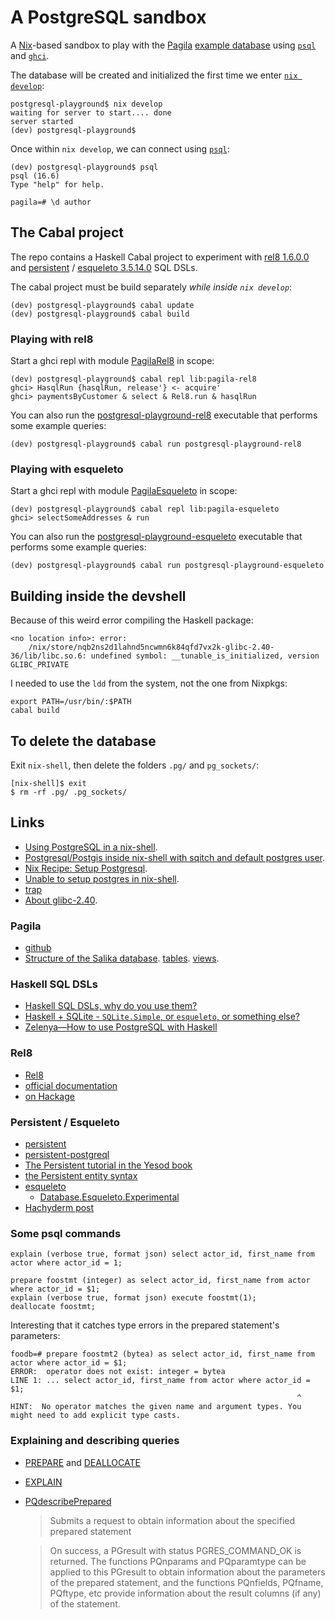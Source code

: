 # A PostgreSQL sandbox

A [Nix](https://github.com/NixOS/nix)-based sandbox to play with the [Pagila](https://github.com/devrimgunduz/pagila) [example database](https://dev.mysql.com/doc/sakila/en/sakila-structure.html) using [`psql`](https://www.postgresql.org/docs/current/app-psql.html) and [`ghci`](https://downloads.haskell.org/ghc/latest/docs/users_guide/ghci.html).

The database will be created and initialized the first time we enter [`nix develop`](https://nix.dev/manual/nix/2.18/command-ref/new-cli/nix3-develop):

    postgresql-playground$ nix develop
    waiting for server to start.... done
    server started
    (dev) postgresql-playground$ 

Once within `nix develop`, we can connect using [`psql`](https://www.postgresql.org/docs/current/app-psql.html):

    (dev) postgresql-playground$ psql
    psql (16.6)
    Type "help" for help.

    pagila=# \d author

## The Cabal project

The repo contains a Haskell Cabal project to experiment with [rel8 1.6.0.0](https://hackage.haskell.org/package/rel8) and [persistent](https://hackage.haskell.org/package/persistent) / [esqueleto 3.5.14.0](https://hackage.haskell.org/package/esqueleto-3.5.14.0) SQL DSLs.

The cabal project must be build separately *while inside `nix develop`*:

    (dev) postgresql-playground$ cabal update
    (dev) postgresql-playground$ cabal build

### Playing with rel8

Start a ghci repl with module [PagilaRel8](./lib-rel8/PagilaRel8.hs) in scope:

    (dev) postgresql-playground$ cabal repl lib:pagila-rel8
    ghci> HasqlRun {hasqlRun, release'} <- acquire'
    ghci> paymentsByCustomer & select & Rel8.run & hasqlRun

You can also run the [postgresql-playground-rel8](https://github.com/danidiaz/postgresql-playground/blob/main/app-rel8/PagilaRel8Main.hs) executable that performs some example queries:

    (dev) postgresql-playground$ cabal run postgresql-playground-rel8

### Playing with esqueleto

Start a ghci repl with module [PagilaEsqueleto](./lib-esqueleto/PagilaEsqueleto.hs) in scope:

    (dev) postgresql-playground$ cabal repl lib:pagila-esqueleto
    ghci> selectSomeAddresses & run

You can also run the [postgresql-playground-esqueleto](https://github.com/danidiaz/postgresql-playground/blob/main/app-esqueleto/PagilaEsqueletoMain.hs) executable that performs some example queries:

    (dev) postgresql-playground$ cabal run postgresql-playground-esqueleto

## Building inside the devshell

Because of this weird error compiling the Haskell package:

```
<no location info>: error:
    /nix/store/nqb2ns2d1lahnd5ncwmn6k84qfd7vx2k-glibc-2.40-36/lib/libc.so.6: undefined symbol: __tunable_is_initialized, version GLIBC_PRIVATE
```

I needed to use the `ldd` from the system, not the one from Nixpkgs:

```
export PATH=/usr/bin/:$PATH
cabal build
```


## To delete the database

Exit `nix-shell`, then delete the folders `.pg/` and `pg_sockets/`: 

    [nix-shell]$ exit
    $ rm -rf .pg/ .pg_sockets/

## Links

- [Using PostgreSQL in a nix-shell](https://mgdm.net/weblog/postgresql-in-a-nix-shell/). 
- [Postgresql/Postgis inside nix-shell with sqitch and default postgres user](https://gist.github.com/gusmacaulay/9dc5793439750912458f3c6a8945de7d). 
- [Nix Recipe: Setup Postgresql](https://zeroes.dev/p/nix-recipe-for-postgresql/). 
- [Unable to setup postgres in nix-shell](https://discourse.nixos.org/t/unable-to-setup-postgres-in-nix-shell/14813/2). 
- [trap](https://www.ludovicocaldara.net/dba/bash-tips-7-cleanup-on-exit/)
- [About glibc-2.40](https://www.phoronix.com/news/GNU-C-Library-Glibc-2.40).

### Pagila

- [github](https://github.com/devrimgunduz/pagila)
- [Structure of the Salika database](https://dev.mysql.com/doc/sakila/en/sakila-structure.html). [tables](https://dev.mysql.com/doc/sakila/en/sakila-structure-tables.html). [views](https://dev.mysql.com/doc/sakila/en/sakila-structure-views.html).

### Haskell SQL DSLs

- [Haskell SQL DSLs, why do you use them?](https://www.reddit.com/r/haskell/comments/1ezj3il/haskell_sql_dsls_why_do_you_use_them/)
- [Haskell + SQLite - `SQLite.Simple`, or `esqueleto`, or something else?](https://www.reddit.com/r/haskell/comments/s4dnp7/haskell_sqlite_sqlitesimple_or_esqueleto_or/)
- [Zelenya—How to use PostgreSQL with Haskell](https://dev.to/zelenya/series/24889)

### Rel8

- [Rel8](https://github.com/circuithub/rel8)
- [official documentation](https://rel8.readthedocs.io/en/latest/)
- [on Hackage](https://hackage.haskell.org/package/rel8)

### Persistent / Esqueleto 

- [persistent](https://hackage.haskell.org/package/persistent) 
- [persistent-postgreql](https://hackage.haskell.org/package/persistent-postgresql) 
- [The Persistent tutorial in the Yesod book](https://www.yesodweb.com/book/persistent)
- [the Persistent entity syntax](https://hackage.haskell.org/package/persistent-2.14.6.3/docs/Database-Persist-Quasi.html)
- [esqueleto](https://hackage.haskell.org/package/esqueleto)
    - [Database.Esqueleto.Experimental](https://hackage.haskell.org/package/esqueleto-3.5.14.0/docs/Database-Esqueleto-Experimental.html)
- [Hachyderm post](https://hachyderm.io/@DiazCarrete/113810714496179726)

### Some psql commands

    explain (verbose true, format json) select actor_id, first_name from actor where actor_id = 1;
    
    prepare foostmt (integer) as select actor_id, first_name from actor where actor_id = $1;
    explain (verbose true, format json) execute foostmt(1);
    deallocate foostmt;
    
Interesting that it catches type errors in the prepared statement's parameters:

    foodb=# prepare foostmt2 (bytea) as select actor_id, first_name from actor where actor_id = $1;
    ERROR:  operator does not exist: integer = bytea
    LINE 1: ... select actor_id, first_name from actor where actor_id = $1;
                                                                    ^
    HINT:  No operator matches the given name and argument types. You might need to add explicit type casts.
    
### Explaining and describing queries

- [PREPARE](https://www.postgresql.org/docs/current/sql-prepare.html) and [DEALLOCATE](https://www.postgresql.org/docs/current/sql-deallocate.html)

- [EXPLAIN](https://www.postgresql.org/docs/current/sql-explain.html)

- [PQdescribePrepared](https://www.postgresql.org/docs/9.5/libpq-exec.html#LIBPQ-EXEC-SELECT-INFO)

  > Submits a request to obtain information about the specified prepared statement

  > On success, a PGresult with status PGRES_COMMAND_OK is returned. The functions PQnparams and PQparamtype can be applied to this PGresult to obtain information about the parameters of the prepared statement, and the functions PQnfields, PQfname, PQftype, etc provide information about the result columns (if any) of the statement.